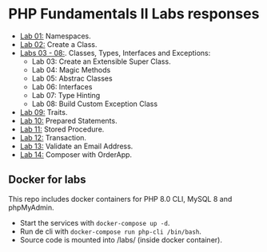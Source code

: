 # PHP Fundamentals II Labs responses

- [Lab 01:](/01-Namespace/README.md) Namespaces.
- [Lab 02:](/02-Create_a_Class/) Create a Class.
- [Labs 03 - 08:](/03-Create_an_Extensible_Super_Class/). Classes, Types, Interfaces and Exceptions:
  - Lab 03: Create an Extensible Super Class.
  - Lab 04: Magic Methods
  - Lab 05: Abstrac Classes
  - Lab 06: Interfaces
  - Lab 07: Type Hinting
  - Lab 08: Build Custom Exception Class
- [Lab 09:](/09-Traits/) Traits.
- [Lab 10:](/10-Prepared-Statements/)  Prepared Statements.
- [Lab 11:](/11-Stored_Procedure/) Stored Procedure.
- [Lab 12:](/12-Transaction/)  Transaction.
- [Lab 13:](/13-Validate_an_Email_Address/) Validate an Email Address.
- [Lab 14:](/14-Composer_with_OrderApp/) Composer with OrderApp.

## Docker for labs

This repo includes docker containers for PHP 8.0 CLI, MySQL 8 and phpMyAdmin.

- Start the services with ```docker-compose up -d```.
- Run de cli with ```docker-compose run php-cli /bin/bash```.
- Source code is mounted into /labs/ (inside docker container).
